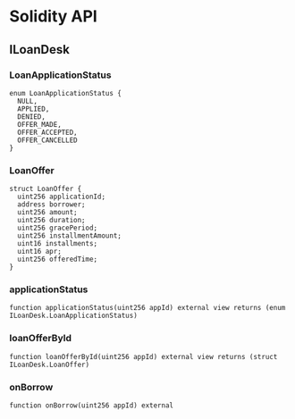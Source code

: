 # Solidity API

## ILoanDesk

### LoanApplicationStatus

```solidity
enum LoanApplicationStatus {
  NULL,
  APPLIED,
  DENIED,
  OFFER_MADE,
  OFFER_ACCEPTED,
  OFFER_CANCELLED
}
```

### LoanOffer

```solidity
struct LoanOffer {
  uint256 applicationId;
  address borrower;
  uint256 amount;
  uint256 duration;
  uint256 gracePeriod;
  uint256 installmentAmount;
  uint16 installments;
  uint16 apr;
  uint256 offeredTime;
}
```

### applicationStatus

```solidity
function applicationStatus(uint256 appId) external view returns (enum ILoanDesk.LoanApplicationStatus)
```

### loanOfferById

```solidity
function loanOfferById(uint256 appId) external view returns (struct ILoanDesk.LoanOffer)
```

### onBorrow

```solidity
function onBorrow(uint256 appId) external
```

